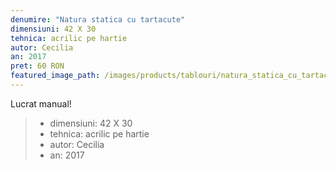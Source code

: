 ```yaml
---
denumire: "Natura statica cu tartacute"
dimensiuni: 42 X 30
tehnica: acrilic pe hartie
autor: Cecilia
an: 2017
pret: 60 RON
featured_image_path: /images/products/tablouri/natura_statica_cu_tartacute.jpg
---
```


Lucrat manual!

> - dimensiuni: 42 X 30
> - tehnica: acrilic pe hartie
> - autor: Cecilia
> - an: 2017